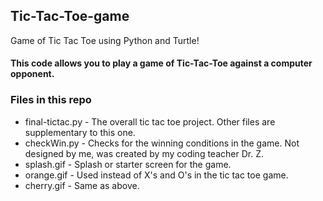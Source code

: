 ## Tic-Tac-Toe-game
Game of Tic Tac Toe using Python and Turtle!

#### This code allows you to play a game of Tic-Tac-Toe against a computer opponent.
### Files in this repo
* final-tictac.py - The overall tic tac toe project. Other files are supplementary to this one.
* checkWin.py - Checks for the winning conditions in the game. Not designed by me, was created by my coding teacher Dr. Z.
* splash.gif - Splash or starter screen for the game.
* orange.gif - Used instead of X's and O's in the tic tac toe game.
* cherry.gif - Same as above.
